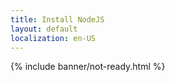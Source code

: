 ```yaml
---
title: Install NodeJS
layout: default
localization: en-US
---
```


{% include banner/not-ready.html %}
